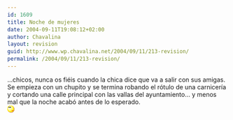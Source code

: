 ```yaml
---
id: 1609
title: Noche de mujeres
date: 2004-09-11T19:08:12+02:00
author: Chavalina
layout: revision
guid: http://www.wp.chavalina.net/2004/09/11/213-revision/
permalink: /2004/09/11/213-revision/
---
```

…chicos, nunca os fiéis cuando la chica dice que va a salir con sus amigas.  
Se empieza con un chupito y se termina robando el r&oacute;tulo de una carnicer&iacute;a y cortando una calle principal con las vallas del ayuntamiento… y menos mal que la noche acab&oacute; antes de lo esperado.  
![emo](/imagenes/emoticonos/pensativo.gif)